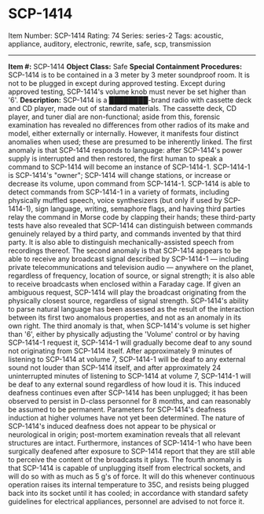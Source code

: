 # SCP-1414
Item Number: SCP-1414
Rating: 74
Series: series-2
Tags: acoustic, appliance, auditory, electronic, rewrite, safe, scp, transmission

---

**Item #:** SCP-1414
**Object Class:** Safe
**Special Containment Procedures:** SCP-1414 is to be contained in a 3 meter by 3 meter soundproof room. It is not to be plugged in except during approved testing.
Except during approved testing, SCP-1414's volume knob must never be set higher than '6'.
**Description:** SCP-1414 is a ████████-brand radio with cassette deck and CD player, made out of standard materials. The cassette deck, CD player, and tuner dial are non-functional; aside from this, forensic examination has revealed no differences from other radios of its make and model, either externally or internally. However, it manifests four distinct anomalies when used; these are presumed to be inherently linked.
The first anomaly is that SCP-1414 responds to language: after SCP-1414's power supply is interrupted and then restored, the first human to speak a command to SCP-1414 will become an instance of SCP-1414-1. SCP-1414-1 is SCP-1414's "owner"; SCP-1414 will change stations, or increase or decrease its volume, upon command from SCP-1414-1. SCP-1414 is able to detect commands from SCP-1414-1 in a variety of formats, including physically muffled speech, voice synthesizers (but only if used by SCP-1414-1), sign language, writing, semaphore flags, and having third parties relay the command in Morse code by clapping their hands; these third-party tests have also revealed that SCP-1414 can distinguish between commands genuinely relayed by a third party, and commands invented by that third party. It is also able to distinguish mechanically-assisted speech from recordings thereof.
The second anomaly is that SCP-1414 appears to be able to receive any broadcast signal described by SCP-1414-1 — including private telecommunications and television audio — anywhere on the planet, regardless of frequency, location of source, or signal strength; it is also able to receive broadcasts when enclosed within a Faraday cage. If given an ambiguous request, SCP-1414 will play the broadcast originating from the physically closest source, regardless of signal strength. SCP-1414's ability to parse natural language has been assessed as the result of the interaction between its first two anomalous properties, and not as an anomaly in its own right.
The third anomaly is that, when SCP-1414's volume is set higher than '6', either by physically adjusting the 'Volume' control or by having SCP-1414-1 request it, SCP-1414-1 will gradually become deaf to any sound not originating from SCP-1414 itself. After approximately 9 minutes of listening to SCP-1414 at volume 7, SCP-1414-1 will be deaf to any external sound not louder than SCP-1414 itself, and after approximately 24 uninterrupted minutes of listening to SCP-1414 at volume 7, SCP-1414-1 will be deaf to any external sound regardless of how loud it is. This induced deafness continues even after SCP-1414 has been unplugged; it has been observed to persist in D-class personnel for 8 months, and can reasonably be assumed to be permanent. Parameters for SCP-1414's deafness induction at higher volumes have not yet been determined.
The nature of SCP-1414's induced deafness does not appear to be physical or neurological in origin; post-mortem examination reveals that all relevant structures are intact. Furthermore, instances of SCP-1414-1 who have been surgically deafened after exposure to SCP-1414 report that they are still able to perceive the content of the broadcasts it plays.
The fourth anomaly is that SCP-1414 is capable of unplugging itself from electrical sockets, and will do so with as much as 5 g's of force. It will do this whenever continuous operation raises its internal temperature to 35C, and resists being plugged back into its socket until it has cooled; in accordance with standard safety guidelines for electrical appliances, personnel are advised to not force it.